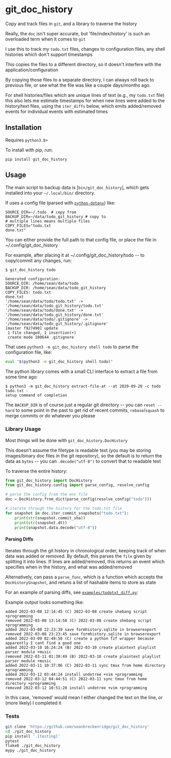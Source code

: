 # git_doc_history

Copy and track files in `git`, and a library to traverse the history

Really, the `doc` isn't super accurate, but 'file/index/history' is such an overloaded term when it comes to `git`

I use this to track my `todo.txt` files, changes to configuration files, any shell histories which don't support timestamps

This copies the files to a different directory, so it doesn't interfere with the application/configuration

By copying those files to a separate directory, I can always roll back to previous file, or see what the file was like a couple days/months ago.

For shell histories/files which are unique lines of text (e.g., my `todo.txt` file) this also lets me estimate timestamps for when new lines were added to the history/text files, using the `iter_diffs` below, which emits added/removed events for individual events with estimated times

## Installation

Requires `python3.8+`

To install with pip, run:

```
pip install git_doc_history
```

## Usage

The main script to backup data is [`bin/git_doc_history`], which gets installed into your `~/.local/bin/` directory.

If uses a config file (parsed with [`python-dotenv`](https://github.com/theskumar/python-dotenv)) like:

```
SOURCE_DIR=~/.todo  # copy from
BACKUP_DIR=~/data/todo_git_history # copy to
# multiple lines means multiple files
COPY_FILES="todo.txt
done.txt"
```

You can either provide the full path to that config file, or place the file in ~/.config/git_doc_history

For example, after placing it at ~/.config/git_doc_history/todo -- to copy/commit any changes, run:

```bash
$ git_doc_history todo
```

```
Generated configuration:
SOURCE_DIR: /home/sean/data/todo
BACKUP_DIR: /home/sean/data/todo_git_history
COPY_FILES: todo.txt
done.txt
'/home/sean/data/todo/todo.txt' -> '/home/sean/data/todo_git_history/todo.txt'
'/home/sean/data/todo/done.txt' -> '/home/sean/data/todo_git_history/done.txt'
'/home/sean/data/todo/.gitignore' -> '/home/sean/data/todo_git_history/.gitignore'
[master f927490] update
 1 file changed, 1 insertion(+)
 create mode 100644 .gitignore
```

That uses `python3 -m git_doc_history shell todo` to parse the configuration file, like:

```bash
eval "$(python3 -m git_doc_history shell todo)"
```

The python library comes with a small CLI interface to extract a file from some time ago:

```
$ python3 -m git_doc_history extract-file-at --at 2020-09-20 -c todo todo.txt -
setup command of completion
```

The `BACKUP_DIR` is of course just a regular git directory -- you can `reset --hard` to some point in the past to get rid of recent commits, `rebase`/`squash` to merge commits or do whatever you please

### Library Usage

Most things will be done with `git_doc_history.DocHistory`

This doesn't assume the filetype is readable text (you may be storing images/binary doc files in the git repository), so the default is to return the data as `bytes` -- you can `.decode("utf-8")` to convert that to readable text

To traverse the entire history:

```python
from git_doc_history import DocHistory
from git_doc_history.config import parse_config, resolve_config

# parse the config from the env file
doc = DocHistory.from_dict(parse_config(resolve_config("todo")))

# iterate through the history for the todo.txt file
for snapshot in doc.iter_commit_snapshots("todo.txt"):
    print(str(snapshot.commit_sha))
    print(str(snapshot.dt))
    print(snapshot.data.decode("utf-8"))
```


#### Parsing Diffs

Iterates through the git history in chronological order, keeping track
of when data was added or removed. By default, this parses the `file`
given by splitting it into lines. If lines are added/removed, this returns an
event which specifies when in the history, and what was added/removed

Alternatively, can pass a `parse_func`, which is a function which
accepts the `DocHistorySnapshot`, and retuns a list of hashable items
to store as state

For an example of parsing diffs, see [`examples/todotxt_diff.py`](examples/todotxt_diff.py):

Example output looks something like:

```
added 2022-03-08 12:14:45 (C) 2022-03-08 create shebang script +programming
removed 2022-03-08 13:14:58 (C) 2022-03-08 create shebang script +programming
added 2022-03-08 22:23:39 save formhistory.sqlite in browserexport
removed 2022-03-08 23:23:45 save formhistory.sqlite in browserexport
added 2022-03-09 02:49:58 (C) create a python fzf wrapper because apparently I cant find a good one
added 2022-03-10 16:24:24 (B) 2022-03-10 create plaintext playlist parser module +music
removed 2022-03-11 01:30:49 (B) 2022-03-10 create plaintext playlist parser module +music
added 2022-03-11 10:37:06 (C) 2022-03-11 sync tmux from home directory +programming
added 2022-03-12 03:44:24 install undotree +vim +programming
removed 2022-03-12 04:44:51 (C) 2022-03-11 sync tmux from home directory +programming
removed 2022-03-12 10:51:20 install undotree +vim +programming
```

In this case, 'removed' would mean I either changed the text on the line, or (more likely) I completed it

### Tests

```bash
git clone 'https://github.com/seanbreckenridge/git_doc_history'
cd ./git_doc_history
pip install '.[testing]'
pytest
flake8 ./git_doc_history
mypy ./git_doc_history
```
